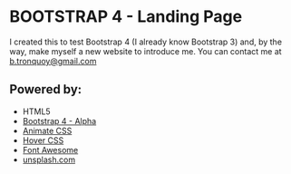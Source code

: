 # BOOTSTRAP 4 - Landing Page

I created this to test Bootstrap 4 (I already know Bootstrap 3) and, by the way, make myself a new website to introduce me.
You can contact me at b.tronquoy@gmail.com


## Powered by:

- HTML5
- [Bootstrap 4 - Alpha](https://v4-alpha.getbootstrap.com)
- [Animate CSS](https://daneden.github.io/animate.css/)
- [Hover CSS](https://github.com/IanLunn/Hover)
- [Font Awesome](http://fontawesome.io/)
- [unsplash.com](https://unsplash.com)
